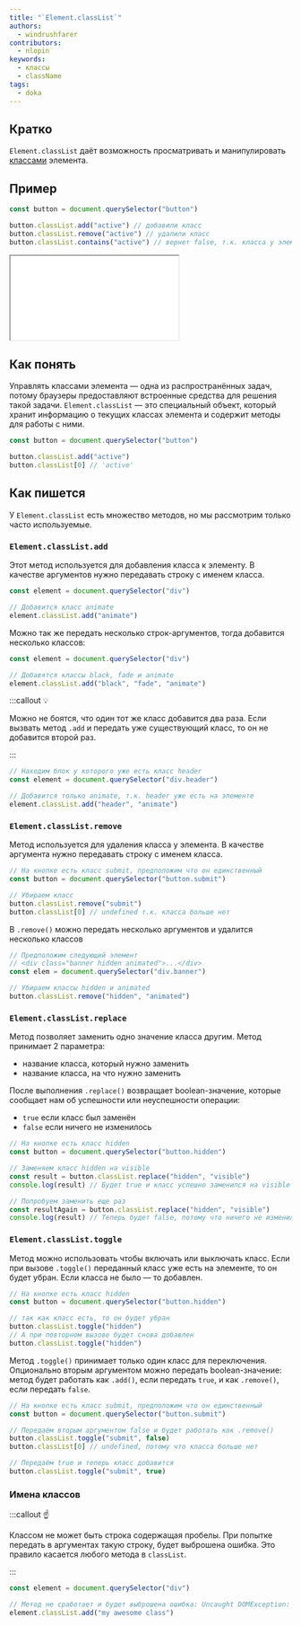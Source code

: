 ```yaml
---
title: "`Element.classList`"
authors:
  - windrushfarer
contributors:
  - nlopin
keywords:
  - классы
  - className
tags:
  - doka
---
```


## Кратко

`Element.classList` даёт возможность просматривать и манипулировать [классами](/html/class/) элемента.

## Пример

```js
const button = document.querySelector("button")

button.classList.add("active") // добавили класс
button.classList.remove("active") // удалили класс
button.classList.contains("active") // вернет false, т.к. класса у элемента нет
```

<iframe title="Название — Element.classList — Дока" src="demos/Windrushfarer-BaLREeZ/" height="150"></iframe>

## Как понять

Управлять классами элемента — одна из распространённых задач, потому браузеры предоставляют встроенные средства для решения такой задачи. `Element.classList` — это специальный объект, который хранит информацию о текущих классах элемента и содержит методы для работы с ними.

```js
const button = document.querySelector("button")

button.classList.add("active")
button.classList[0] // 'active'
```

## Как пишется

У `Element.classList` есть множество методов, но мы рассмотрим только часто используемые.

### `Element.classList.add`

Этот метод используется для добавления класса к элементу. В качестве аргументов нужно передавать строку с именем класса.

```js
const element = document.querySelector("div")

// Добавится класс animate
element.classList.add("animate")
```

Можно так же передать несколько строк-аргументов, тогда добавится несколько классов:

```js
const element = document.querySelector("div")

// Добавятся классы black, fade и animate
element.classList.add("black", "fade", "animate")
```

:::callout 💡

Можно не боятся, что один тот же класс добавится два раза. Если вызвать метод `.add` и передать уже существующий класс, то он не добавится второй раз.

:::

```js
// Находим блок у которого уже есть класс header
const element = document.querySelector("div.header")

// Добавится только animate, т.к. header уже есть на элементе
element.classList.add("header", "animate")
```

### `Element.classList.remove`

Метод используется для удаления класса у элемента. В качестве аргумента нужно передавать строку с именем класса.

```js
// На кнопке есть класс submit, предположим что он единственный
const button = document.querySelector("button.submit")

// Убираем класс
button.classList.remove("submit")
button.classList[0] // undefined т.к. класса больше нет
```

В `.remove()` можно передать несколько аргументов и удалится несколько классов

```js
// Предположим следующий элемент
// <div class="banner hidden animated">...</div>
const elem = document.querySelector("div.banner")

// Убираем классы hidden и animated
button.classList.remove("hidden", "animated")
```

### `Element.classList.replace`

Метод позволяет заменить одно значение класса другим. Метод принимает 2 параметра:

- название класса, который нужно заменить
- название класса, на что нужно заменить

После выполнения `.replace()` возвращает boolean-значение, которые сообщает нам об успешности или неуспешности операции:

- `true` если класс был заменён
- `false` если ничего не изменилось

```js
// На кнопке есть класс hidden
const button = document.querySelector("button.hidden")

// Заменяем класс hidden на visible
const result = button.classList.replace("hidden", "visible")
console.log(result) // Будет true и класс успешно заменился на visible

// Попробуем заменить еще раз
const resultAgain = button.classList.replace("hidden", "visible")
console.log(result) // Теперь будет false, потому что ничего не изменилось
```

### `Element.classList.toggle`

Метод можно использовать чтобы включать или выключать класс. Если при вызове `.toggle()` переданный класс уже есть на элементе, то он будет убран. Если класса не было — то добавлен.

```js
// На кнопке есть класс hidden
const button = document.querySelector("button.hidden")

// так как класс есть, то он будет убран
button.classList.toggle("hidden")
// А при повторном вызове будет снова добавлен
button.classList.toggle("hidden")
```

Метод `.toggle()` принимает только один класс для переключения. Опционально вторым аргументом можно передать boolean-значение: метод будет работать как `.add()`, если передать `true`, и как `.remove()`, если передать `false`.

```js
// На кнопке есть класс submit, предположим что он единственный
const button = document.querySelector("button.submit")

// Передаём вторым аргументом false и будет работать как .remove()
button.classList.toggle("submit", false)
button.classList[0] // undefined, потому что класса больше нет

// Передаём true и теперь класс добавится
button.classList.toggle("submit", true)
```

### Имена классов

:::callout ☝️

Классом не может быть строка содержащая пробелы. При попытке передать в аргументах такую строку, будет выброшена ошибка. Это правило касается любого метода в `classList`.

:::

```js
const element = document.querySelector("div")

// Метод не сработает и будет выброшена ошибка: Uncaught DOMException: String contains an invalid character
element.classList.add("my awesome class")
```
